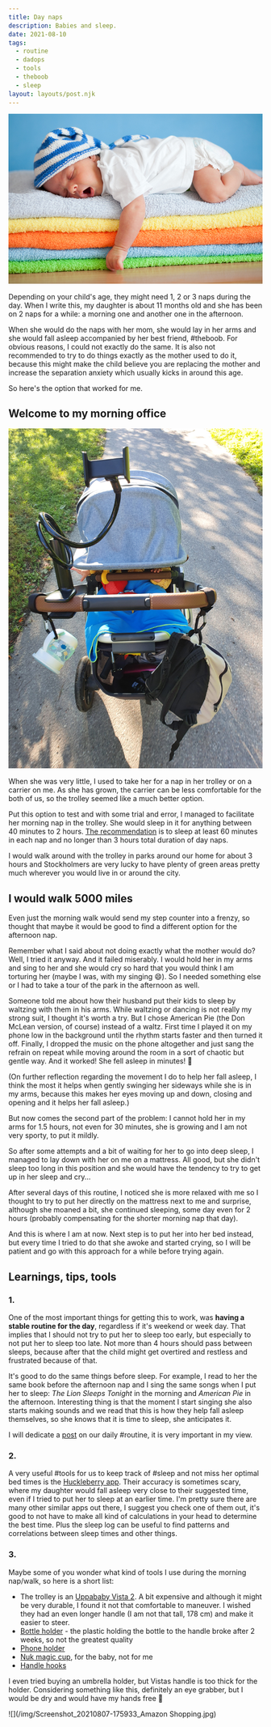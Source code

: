```yaml
---
title: Day naps
description: Babies and sleep.
date: 2021-08-10
tags:
  - routine
  - dadops
  - tools
  - theboob
  - sleep
layout: layouts/post.njk
---
```

![](/img/Depositphotos_9397131_s-2019.jpg)

Depending on your child's age, they might need 1, 2 or 3 naps during the day. When I write this, my daughter is about 11 months old and she has been on 2 naps for a while: a morning one and another one in the afternoon.

When she would do the naps with her mom, she would lay in her arms and she would fall asleep accompanied by her best friend,  #theboob. For obvious reasons, I could not exactly do the same. It is also not recommended to try to do things exactly as the mother used to do it, because this might make the child believe you are replacing the mother and increase the separation anxiety which usually kicks in around this age.

So here's the option that worked for me.

## Welcome to my morning office

![](/img/20210803_081126.jpg)

When she was very little, I used to take her for a nap in her trolley or on a carrier on me. As she has grown, the carrier can be less comfortable for the both of us, so the trolley seemed like a much better option.

Put this option to test and with some trial and error, I managed to facilitate her morning nap in the trolley. She would sleep in it for anything between 40 minutes to 2 hours. [The recommendation](https://huckleberrycare.com/blog/11-month-old-sleep-schedule-and-development) is to sleep at least 60 minutes in each nap and no longer than 3 hours total duration of day naps.

I would walk around with the trolley in parks around our home for about 3 hours and Stockholmers are very lucky to have plenty of green areas pretty much wherever you would live in or around the city.

## I would walk 5000 miles

Even just the morning walk would send my step counter into a frenzy, so thought that maybe it would be good to find a different option for the afternoon nap.

Remember what I said about not doing exactly what the mother would do? Well, I tried it anyway. And it failed miserably. I would hold her in my arms and sing to her and she would cry so hard that you would think I am torturing her (maybe I was, with my singing 😄). So I needed something else or I had to take a tour of the park in the afternoon as well.

Someone told me about how their husband put their kids to sleep by waltzing with them in his arms. While waltzing or dancing is not really my strong suit, I thought it's worth a try. But I chose American Pie (the Don McLean version, of course) instead of a waltz. First time I played it on my phone low in the background until the rhythm starts faster and then turned it off. Finally, I dropped the music on the phone altogether and just sang the refrain on repeat while moving around the room in a sort of chaotic but gentle way. And it worked! She fell asleep in minutes! 🎉

(On further reflection regarding the movement I do to help her fall asleep, I think the most it helps when gently swinging her sideways while she is in my arms, because this makes her eyes moving up and down, closing and opening and it helps her fall asleep.)

But now comes the second part of the problem: I cannot hold her in my arms for 1.5 hours, not even for 30 minutes, she is growing and I am not very sporty, to put it mildly.

So after some attempts and a bit of waiting for her to go into deep sleep, I managed to lay down with her on me on a mattress. All good, but she didn't sleep too long in this position and she would have the tendency to try to get up in her sleep and cry... 

After several days of this routine, I noticed she is more relaxed with me so I thought to try to put her directly on the mattress next to me and surprise, although she moaned a bit, she continued sleeping, some day even for 2 hours (probably compensating for the shorter morning nap that day).

And this is where I am at now. Next step is to put her into her bed instead, but every time I tried to do that she awoke and started crying, so I will be patient and go with this approach for a while before trying again.

## Learnings, tips, tools
### 1.
One of the most important things for getting this to work, was **having a stable routine for the day**, regardless if it's weekend or week day. That implies that I should not try to put her to sleep too early, but especially to not put her to sleep too late. Not more than 4 hours should pass between sleeps, because after that the child might get overtired and restless and frustrated because of that.

It's good to do the same things before sleep. For example, I read to her the same book before the afternoon nap and I sing the same songs when I put her to sleep: *The Lion Sleeps Tonight* in the morning and *American Pie* in the afternoon. Interesting thing is that the moment I start singing she also starts making sounds and we read that this is how they help fall asleep themselves, so she knows that it is time to sleep, she anticipates it.

I will dedicate a [post](https://alexchiri.blog/2021-Aug-14-1520-the-routine) on our daily #routine, it is very important in my view.

### 2.

A very useful #tools for us to keep track of #sleep and not miss her optimal bed times is the [Huckleberry app](https://huckleberrycare.com). Their accuracy is sometimes scary, where my daughter would fall asleep very close to their suggested time, even if I tried to put her to sleep at an earlier time. I'm pretty sure there are many other similar apps out there, I suggest you check one of them out, it's good to not have to make all kind of calculations in your head to determine the best time. Plus the sleep log can be useful to find patterns and correlations between sleep times and other things.

### 3.

Maybe some of you wonder what kind of tools I use during the morning nap/walk, so here is a short list:

- The trolley is an [Uppababy Vista 2](https://uppababy.com/se/vista-v2/). A bit expensive and although it might be very durable, I found it not that comfortable to maneuver. I wished they had an even longer handle (I am not that tall, 178 cm) and make it easier to steer. 
- [Bottle holder](https://www.amazon.se/dp/B07F32NWZ9) - the plastic holding the bottle to the handle broke after 2 weeks, so not the greatest quality
- [Phone holder](https://www.amazon.se/dp/B07951WKV6)
- [Nuk magic cup](https://www.amazon.se/dp/B0857T5G9H), for the baby, not for me
- [Handle hooks](https://www.amazon.se/dp/B079HPJD3R)

I even tried buying an umbrella holder, but Vistas handle is too thick for the holder. Considering something like this, definitely an eye grabber, but I would be dry and would have my hands free 🤣

![](/img/Screenshot_20210807-175933_Amazon Shopping.jpg)